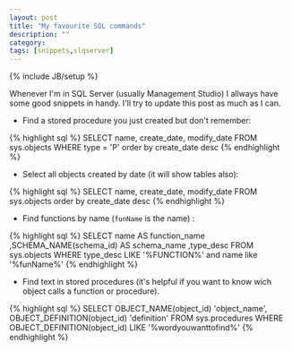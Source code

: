 ```yaml
---
layout: post
title: "My favourite SQL commands"
description: ""
category: 
tags: [snippets,slqserver]
---
```

{% include JB/setup %}

Whenever I'm in SQL Server (usually Management Studio) I allways have some good snippets in handy. I'll try to update this post as much as I can.


- Find a stored procedure you just created but don't remember:

{% highlight sql %}
SELECT name, create_date, modify_date
FROM sys.objects
WHERE type = 'P'
order by create_date desc
{% endhighlight %}

- Select all objects created by date (it will show tables also):

{% highlight sql %}
SELECT name, create_date, modify_date
FROM sys.objects
order by create_date desc
{% endhighlight %}

- Find functions by name (`funName` is the name) :

{% highlight sql %}
SELECT name AS function_name
,SCHEMA_NAME(schema_id) AS schema_name
,type_desc
FROM sys.objects
WHERE type_desc LIKE '%FUNCTION%'
and name like '%funName%'
{% endhighlight %}

- Find text in stored procedures (it's helpful if you want to know wich object calls a function or procedure).

{% highlight sql %}
SELECT OBJECT_NAME(object_id) 'object_name',
       OBJECT_DEFINITION(object_id) 'definition'
FROM sys.procedures
WHERE OBJECT_DEFINITION(object_id) LIKE '%wordyouwanttofind%'
{% endhighlight %}